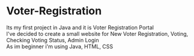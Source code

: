 # Voter-Registration
Its my first project in Java and it is Voter Registration Portal
<br>
I've decided to create a small website for New Voter Registration, Voting, Checking Voting Status, Admin Login
<br>
As im beginner i'm using Java, HTML, CSS
